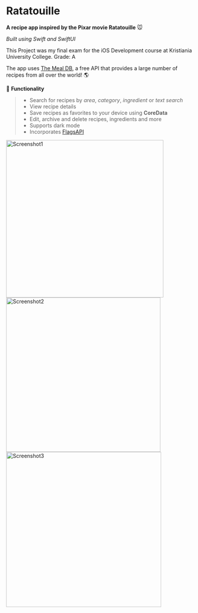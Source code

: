 > 
# Ratatouille
**A recipe app inspired by the Pixar movie Ratatouille** :mouse:
> 
*Built using Swift and SwiftUI*

This Project was my final exam for the iOS Development course at Kristiania University College.
Grade: A

The app uses [The Meal DB](https://www.themealdb.com), a free API that provides a large number of recipes from all over the world! :earth_americas:

:rocket: **Functionality**
> - Search for recipes by *area*, *category*, *ingredient* or *text search*
> - View recipe details
> - Save recipes as favorites to your device using **CoreData**
> - Edit, archive and delete recipes, ingredients and more
> - Supports dark mode
> - Incorporates [FlagsAPI](https://flagsapi.com)

<img width="424" alt="Screenshot1" src="https://github.com/Sondre-S/iOS-programming-exam/assets/89384544/cd7efdca-2a69-445a-af0e-361b69f8c40a"><img width="416" alt="Screenshot2" src="https://github.com/Sondre-S/iOS-programming-exam/assets/89384544/335293bd-12cf-4864-a827-8817c00b26fb"><img width="418" alt="Screenshot3" src="https://github.com/Sondre-S/iOS-programming-exam/assets/89384544/11fcad62-4427-4e30-b4b1-b4b4ad3d68db">
